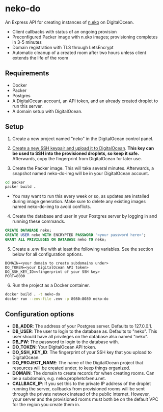 # neko-do

An Express API for creating instances of [n.eko](https://github.com/m1k1o/neko) on DigitalOcean.

* Client callbacks with status of an ongoing provision
* Preconfigured Packer image with n.eko images; provisioning completes in 3-5 minutes
* Domain registration with TLS through LetsEncrypt
* Automatic cleanup of a created room after two hours unless client extends the life of the room


## Requirements

* Docker
* Packer
* Postgres
* A DigitalOcean account, an API token, and an already created droplet to run this server.
* A domain setup with DigitalOcean.


## Setup

1. Create a new project named "neko" in the DigitalOcean control panel.

2. [Create a new SSH keypair and upload it to DigitalOcean](https://docs.digitalocean.com/products/droplets/how-to/add-ssh-keys/to-team/).
**This key can be used to SSH into the provisioned droplets, so keep it safe.** Afterwards, copy the
fingerprint from DigitalOcean for later use.

3. Create the Packer image. This will take several minutes. Afterwards, a snapshot named neko-do-img
will be in your DigitalOcean account.

```bash
cd packer
packer build .
```

* You may want to run this every week or so, as updates are installed during image generation. Make
sure to delete any existing images named neko-do-img to avoid conflicts.

4. Create the database and user in your Postgres server by logging in and running these commands.

```sql
CREATE DATABASE neko;
CREATE USER neko WITH ENCRYPTED PASSWORD '<your password here>';
GRANT ALL PRIVILEGES ON DATABASE neko TO neko;
```

5. Create a .env file with at least the following variables. See the section below for all
configuration options.

```env
DOMAIN=<your domain to create subdomains under>
DO_TOKEN=<your DigitalOcean API token>
DO_SSH_KEY_ID=<fingerprint of your SSH key>
PORT=8080
```

6. Run the project as a Docker container.

```bash
docker build . -t neko-do
docker run --env-file .env -p 8080:8080 neko-do
```


## Configuration options

* **DB_ADDR**: The address of your Postgres server. Defaults to 127.0.0.1.
* **DB_USER**: The user to login to the database as. Defaults to "neko". This user should have all
privileges on the database also named "neko".
* **DB_PW**: The password to login to the database with.
* **DO_TOKEN**: Your DigitalOcean API token.
* **DO_SSH_KEY_ID**: The fingerprint of your SSH key that you upload to DigitalOcean.
* **DO_PROJECT_NAME**: The name of the DigitalOcean project that resources will be created under, to
keep things organized.
* **DOMAIN**: The domain to create records for when creating rooms. Can be a subdomain, e.g.
neko.prophetofxenu.net.
* **CALLBACK_IP**: If you set this to the private IP address of the droplet running the server,
callbacks from provisioned rooms will be sent through the private network instead of the public Internet.
However, your server and the provisioned rooms must both be on the default VPC for the region you
create them in.
